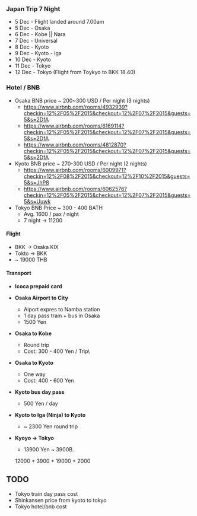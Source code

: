 
### Japan Trip 7 Night

- 5 Dec - Flight landed around 7.00am
- 5 Dec - Osaka
- 6 Dec - Kobe || Nara
- 7 Dec - Universal
- 8 Dec - Kyoto
- 9 Dec - Kyoto - Iga
- 10 Dec - Kyoto
- 11 Dec - Tokyo
- 12 Dec - Tokyo (Flight from Toykyo to BKK 18.40)

### Hotel / BNB

- Osaka BNB price ~ 200~300 USD / Per night (3 nights)
  - https://www.airbnb.com/rooms/4932939?checkin=12%2F05%2F2015&checkout=12%2F07%2F2015&guests=5&s=2DfA
  - https://www.airbnb.com/rooms/6169114?checkin=12%2F05%2F2015&checkout=12%2F07%2F2015&guests=5&s=2DfA
  - https://www.airbnb.com/rooms/4812870?checkin=12%2F05%2F2015&checkout=12%2F07%2F2015&guests=5&s=2DfA
- Kyoto BNB price ~ 270-300 USD / Per night (2 nights)
  - https://www.airbnb.com/rooms/6009971?checkin=12%2F08%2F2015&checkout=12%2F10%2F2015&guests=5&s=JhP8
  - https://www.airbnb.com/rooms/6062576?checkin=12%2F05%2F2015&checkout=12%2F07%2F2015&guests=5&s=Uuwk
- Tokyo BNB Price ~ 300 - 400 BATH
  - Avg. 1600 / pax / night
  - 7 night -> 11200

#### Flight

- BKK -> Osaka KIX
- Tokto -> BKK
- ~ 19000 THB

#### Transport

- **Icoca prepaid card**
- **Osaka Airport to City**
  - Aiport expres to Namba station
  - 1 day pass train + bus in Osaka
  - 1500 Yen
- **Osaka to Kobe**
  - Round trip
  - Cost: 300 - 400 Yen / Trip\

- **Osaka to Kyoto**
  - One way
  - Cost: 400 - 600 Yen
- **Kyoto bus day pass**
  - 500 Yen / day
- **Kyoto to Iga (Ninja) to Kyoto**
  - ~ 2300 Yen round trip

- **Kyoyo -> Tokyo**
  - 13900 Yen ~ 3900B.

  12000 + 3900 + 19000 + 2000

## TODO
  - Tokyo train day pass cost
  - Shinkansen price from kyoto to tokyo
  - Tokyo hotel/bnb cost
